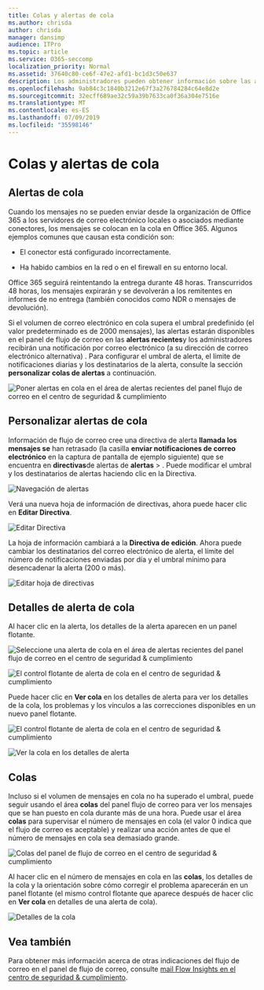 ```yaml
---
title: Colas y alertas de cola
ms.author: chrisda
author: chrisda
manager: dansimp
audience: ITPro
ms.topic: article
ms.service: O365-seccomp
localization_priority: Normal
ms.assetid: 37640c80-ce6f-47e2-afd1-bc1d3c50e637
description: Los administradores pueden obtener información sobre las alertas de cola y las colas del panel del flujo de correo en el centro de seguridad & cumplimiento.
ms.openlocfilehash: 9ab84c3c1840b3212e67f3a276784284c64e8d2e
ms.sourcegitcommit: 32ecff689ae32c59a39b7633ca0f36a304e7516e
ms.translationtype: MT
ms.contentlocale: es-ES
ms.lasthandoff: 07/09/2019
ms.locfileid: "35598146"
---
```

# <a name="queue-alerts-and-queues"></a>Colas y alertas de cola

## <a name="queue-alerts"></a>Alertas de cola

Cuando los mensajes no se pueden enviar desde la organización de Office 365 a los servidores de correo electrónico locales o asociados mediante conectores, los mensajes se colocan en la cola en Office 365. Algunos ejemplos comunes que causan esta condición son:

- El conector está configurado incorrectamente.

- Ha habido cambios en la red o en el firewall en su entorno local.

Office 365 seguirá reintentando la entrega durante 48 horas. Transcurridos 48 horas, los mensajes expirarán y se devolverán a los remitentes en informes de no entrega (también conocidos como NDR o mensajes de devolución).

Si el volumen de correo electrónico en cola supera el umbral predefinido (el valor predeterminado es de 2000 mensajes), las alertas estarán disponibles en el panel de flujo de correo en las **alertas recientes**y los administradores recibirán una notificación por correo electrónico (a su dirección de correo electrónico alternativa) . Para configurar el umbral de alerta, el límite de notificaciones diarias y los destinatarios de la alerta, consulte la sección **personalizar colas de alertas** a continuación.

![Poner alertas en cola en el área de alertas recientes del panel flujo de correo en el centro de seguridad & cumplimiento](media/5fc4a51c-6118-4270-960b-c6b176ef94ae.png)

## <a name="customize-queue-alerts"></a>Personalizar alertas de cola

Información de flujo de correo cree una directiva de alerta **llamada los mensajes se** han retrasado (la casilla **enviar notificaciones de correo electrónico** en la captura de pantalla de ejemplo siguiente) que se encuentra en **directivas**de alertas de **alertas** \> . Puede modificar el umbral y los destinatarios de alertas haciendo clic en la Directiva.

![Navegación de alertas](media/efb95976-9e0b-484e-a2fd-093c5bc7a40f.png)

Verá una nueva hoja de información de directivas, ahora puede hacer clic en **Editar Directiva**.

![Editar Directiva](media/ed2aceae-3ee2-4849-a17e-87915987a7dd.png)

La hoja de información cambiará a la **Directiva de edición**. Ahora puede cambiar los destinatarios del correo electrónico de alerta, el límite del número de notificaciones enviadas por día y el umbral mínimo para desencadenar la alerta (200 o más).

![Editar hoja de directivas](media/c657cc74-7867-474c-b2c9-dc478449f990.png)

## <a name="queue-alert-details"></a>Detalles de alerta de cola

Al hacer clic en la alerta, los detalles de la alerta aparecen en un panel flotante.

![Seleccione una alerta de cola en el área de alertas recientes del panel flujo de correo en el centro de seguridad & cumplimiento](media/1f6b0e96-5b2c-41ef-9684-9d813b3fabe6.png)

![El control flotante de alerta de cola en el centro de seguridad & cumplimiento](media/105c8fff-912f-4763-8806-2740ebdecd4b.png)

Puede hacer clic en **Ver cola** en los detalles de alerta para ver los detalles de la cola, los problemas y los vínculos a las correcciones disponibles en un nuevo panel flotante.

![El control flotante de alerta de cola en el centro de seguridad & cumplimiento](media/8ff60955-55ef-4f32-a966-85e02cb608d1.png)

![Ver la cola en los detalles de alerta](media/4eb088fe-5dd9-4bf4-b959-c1bb2545c515.png)

## <a name="queues"></a>Colas

Incluso si el volumen de mensajes en cola no ha superado el umbral, puede seguir usando el área **colas** del panel flujo de correo para ver los mensajes que se han puesto en cola durante más de una hora. Puede usar el área **colas** para supervisar el número de mensajes en cola (el valor 0 indica que el flujo de correo es aceptable) y realizar una acción antes de que el número de mensajes en cola sea demasiado grande.

![Colas del panel de flujo de correo en el centro de seguridad & cumplimiento](media/0ef6e2ef-dd22-4363-9d4a-b20a00babc9f.png)

Al hacer clic en el número de mensajes en cola en las **colas**, los detalles de la cola y la orientación sobre cómo corregir el problema aparecerán en un panel flotante (el mismo control flotante que aparece después de hacer clic en **Ver cola** en detalles de una alerta de cola).

![Detalles de la cola](media/4eb088fe-5dd9-4bf4-b959-c1bb2545c515.png)

## <a name="see-also"></a>Vea también

Para obtener más información acerca de otras indicaciones del flujo de correo en el panel de flujo de correo, consulte [mail Flow Insights en el centro de seguridad & cumplimiento](mail-flow-insights.md).

